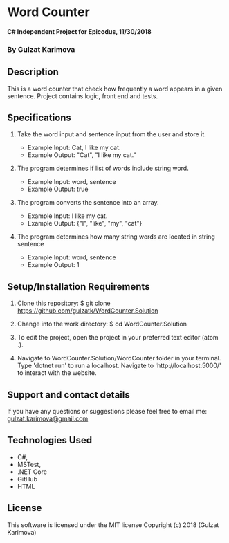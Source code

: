 # Word Counter

#### C# Independent Project for Epicodus, 11/30/2018

### **By Gulzat Karimova**

## Description
This is a word counter that check how frequently a word appears in a given sentence. Project contains logic, front end and tests.

## Specifications

1. Take the word input and sentence input from the user and store it.
    * Example Input: Cat, I like my cat.
    * Example Output: "Cat", "I like my cat."

2. The program determines if list of words include string word.
    * Example Input: word, sentence
    * Example Output: true

3. The program converts the sentence into an array.
      * Example Input: I like my cat.
      * Example Output: {"I", "like", "my", "cat"}

4. The program determines how many string words are located in string sentence
    * Example Input: word, sentence
    * Example Output: 1

## Setup/Installation Requirements

1. Clone this repository: $ git clone https://github.com/gulzatk/WordCounter.Solution

2. Change into the work directory: $ cd WordCounter.Solution
3. To edit the project, open the project in your preferred text editor (atom .).
4. Navigate to WordCounter.Solution/WordCounter folder in your terminal. Type 'dotnet run' to run a localhost. Navigate to 'http://localhost:5000/' to interact with the website.

## Support and contact details

If you have any questions or suggestions please feel free to email me: gulzat.karimova@gmail.com

## Technologies Used
* C#,
* MSTest,
* .NET Core
* GitHub
* HTML


## License
This software is licensed under the MIT license
Copyright (c) 2018 (Gulzat Karimova)
